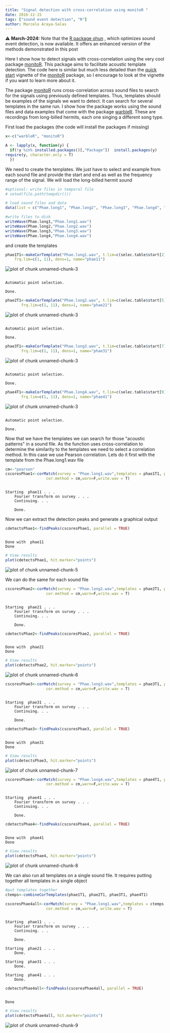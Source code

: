 ```yaml
---
title: "Signal detection with cross-correlation using monitoR "
date: 2016-12-15
tags: ["sound event detection", "R"]
author: Marcelo Araya-Salas
---
```



<div class="alert alert-warning">
⚠️ <b>March-2024:</b> Note that the <a href="https://docs.ropensci.org/ohun/">R package ohun</a> , which optimizes sound event detection, is now available. It offers an enhanced version of the methods demonstrated in this post

</div>

Here I show how to detect signals with cross-correlation using the very cool package [monitoR](https://cran.r-project.org/package=monitoR). This package aims to facilitate acoustic template detection. The code here is similar but much less detailed than the [quick start](https://cran.r-project.org/web/packages/monitoR/vignettes/monitoR_QuickStart.pdf) vignette of the [monitoR](https://cran.r-project.org/package=monitoR) package, so I encourage to look at the vignette if you want to learn more about it. 

The package [monitoR](https://cran.r-project.org/package=monitoR) runs cross-correlation across sound files to search for the signals using previously defined templates. Thus, templates should be examples of the signals we want to detect. It can search for several templates in the same run. I show how the package works using the sound files and data examples that come with the package [warbleR](https://cran.r-project.org/package=warbleR). These are recordings from long-billed hermits, each one singing a different song type.

First load the packages (the code will install the packages if missing)


```r
x<-c("warbleR", "monitoR")

A <- lapply(x, function(y) {
  if(!y %in% installed.packages()[,"Package"])  install.packages(y)
require(y, character.only = T)
  })
```

We need to create the templates. We just have to select and example from each sound file and provide the start and end as well as the frequency range of the signal. We will load the long-billed hermit sound


```r
#optional: write files in temporal file
# setwd(file.path(tempdir()))

# load sound files and data
data(list = c("Phae.long1", "Phae.long2", "Phae.long3", "Phae.long4", "selec.table"))

#write files to disk
writeWave(Phae.long1,"Phae.long1.wav")
writeWave(Phae.long2,"Phae.long2.wav")
writeWave(Phae.long3,"Phae.long3.wav")
writeWave(Phae.long4,"Phae.long4.wav")
```


and create the templates


```r
phae1T1<-makeCorTemplate("Phae.long1.wav", t.lim=c(selec.table$start[2],selec.table$end[2]),wl = 300,ovlp=90,
    frq.lim=c(1, 11), dens=1, name="phae11")
```

![plot of chunk unnamed-chunk-3](./img/unnamed-chunk-3-1.png)

```

Automatic point selection.

Done.
```



```r
phae2T1<-makeCorTemplate("Phae.long2.wav", t.lim=c(selec.table$start[5],selec.table$end[5]),wl = 300,ovlp=90,
       frq.lim=c(1, 11), dens=1, name="phae21")
```

![plot of chunk unnamed-chunk-3](./img/unnamed-chunk-3-2.png)

```

Automatic point selection.

Done.
```



```r
phae3T1<-makeCorTemplate("Phae.long3.wav", t.lim=c(selec.table$start[7],selec.table$end[7]),wl = 300,ovlp=90,
       frq.lim=c(1, 11), dens=1, name="phae31")
```

![plot of chunk unnamed-chunk-3](./img/unnamed-chunk-3-3.png)

```

Automatic point selection.

Done.
```



```r
phae4T1<-makeCorTemplate("Phae.long4.wav", t.lim=c(selec.table$start[9],selec.table$end[9]),wl = 300,ovlp=90,
       frq.lim=c(1, 11), dens=1, name="phae41")
```

![plot of chunk unnamed-chunk-3](./img/unnamed-chunk-3-4.png)

```

Automatic point selection.

Done.
```

Now that we have the templates we can search for those "acoustic patterns" in a sound file. As the function uses cross-correlation to determine the similarity to the templates we need to select a correlation method. In this case we use Pearson correlation. Lets do it first with the template from the Phae.long1.wav file


```r
cm<-"pearson"
cscoresPhae1<-corMatch(survey = "Phae.long1.wav",templates = phae1T1, parallel = T,show.prog = F, time.source = "fileinfo",
                  cor.method = cm,warn=F,write.wav = T)
```



```

Starting  phae11 . . .
	Fourier transform on survey . . .
	Continuing. . .

	Done.
```

Now we can extract the detection peaks and generate a graphical output


```r
cdetectsPhae1<-findPeaks(cscoresPhae1, parallel = TRUE)
```



```

Done with  phae11
Done
```



```r
# View results
plot(cdetectsPhae1, hit.marker="points")
```

![plot of chunk unnamed-chunk-5](./img/unnamed-chunk-5-1.png)

We can do the same for each sound file

```r
cscoresPhae2<-corMatch(survey = "Phae.long2.wav",templates = phae2T1, parallel = T,show.prog = F, time.source = "fileinfo",
                  cor.method = cm,warn=F,write.wav = T)
```



```

Starting  phae21 . . .
	Fourier transform on survey . . .
	Continuing. . .

	Done.
```



```r
cdetectsPhae2<-findPeaks(cscoresPhae2, parallel = TRUE)
```



```

Done with  phae21
Done
```



```r
# View results
plot(cdetectsPhae2, hit.marker="points")
```

![plot of chunk unnamed-chunk-6](./img/unnamed-chunk-6-1.png)


```r
cscoresPhae3<-corMatch(survey = "Phae.long3.wav",templates = phae3T1, parallel = T,show.prog = F, time.source = "fileinfo",
                  cor.method = cm,warn=F,write.wav = T)
```



```

Starting  phae31 . . .
	Fourier transform on survey . . .
	Continuing. . .

	Done.
```



```r
cdetectsPhae3<-findPeaks(cscoresPhae3, parallel = TRUE)
```



```

Done with  phae31
Done
```



```r
# View results
plot(cdetectsPhae3, hit.marker="points")
```

![plot of chunk unnamed-chunk-7](./img/unnamed-chunk-7-1.png)


```r
cscoresPhae4<-corMatch(survey = "Phae.long4.wav",templates = phae4T1, parallel = T,show.prog = F, time.source = "fileinfo",
                  cor.method = cm,warn=F,write.wav = T)
```



```

Starting  phae41 . . .
	Fourier transform on survey . . .
	Continuing. . .

	Done.
```



```r
cdetectsPhae4<-findPeaks(cscoresPhae4, parallel = TRUE)
```



```

Done with  phae41
Done
```



```r
# View results
plot(cdetectsPhae4, hit.marker="points")
```

![plot of chunk unnamed-chunk-8](./img/unnamed-chunk-8-1.png)

We can also run all templates on a single sound file. It requires putting together all templates in a single object


```r
#put templates together
ctemps<-combineCorTemplates(phae1T1, phae2T1, phae3T1, phae4T1)

cscoresPhae4all<-corMatch(survey = "Phae.long1.wav",templates = ctemps, parallel = T,show.prog = F, time.source = "fileinfo",
                  cor.method = cm,warn=F, write.wav = T)
```



```

Starting  phae11 . . .
	Fourier transform on survey . . .
	Continuing. . .

	Done.

Starting  phae21 . . .
	Done.

Starting  phae31 . . .
	Done.

Starting  phae41 . . .
	Done.
```



```r
cdetectsPhae4all<-findPeaks(cscoresPhae4all, parallel = TRUE)
```



```

Done
```



```r
# View results
plot(cdetectsPhae4all, hit.marker="points")
```

![plot of chunk unnamed-chunk-9](./img/unnamed-chunk-9-1.png)


